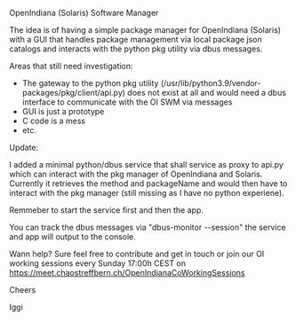OpenIndiana (Solaris) Software Manager

The idea is of having a simple package manager for OpenIndiana (Solaris) with a GUI that handles package management via local package json catalogs and interacts with the python pkg utility via dbus messages.

Areas that still need investigation:

- The gateway to the python pkg utility (/usr/lib/python3.9/vendor-packages/pkg/client/api.py) does not exist at all and would need a dbus interface to communicate with the OI SWM via messages
- GUI is just a prototype
- C code is a mess
- etc.

Update:

I added a minimal python/dbus service that shall service as proxy to api.py which can interact with the pkg manager of OpenIndiana and Solaris.
Currently it retrieves the method and packageName and would then have to interact with the pkg manager (still missing as I have no python experiene).

Remmeber to start the service first and then the app.

You can track the dbus messages via "dbus-monitor --session" the service and app will output to the console.

Wann help? Sure feel free to contribute and get in touch or join our OI working sessions every Sunday 17:00h CEST on https://meet.chaostreffbern.ch/OpenIndianaCoWorkingSessions

Cheers

Iggi
  
